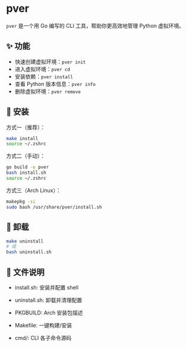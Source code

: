 # pver

`pver` 是一个用 Go 编写的 CLI 工具，帮助你更高效地管理 Python 虚拟环境。

## ✨ 功能

- 快速创建虚拟环境：`pver init`
- 进入虚拟环境：`pver cd`
- 安装依赖：`pver install`
- 查看 Python 版本信息：`pver info`
- 删除虚拟环境：`pver remove`

## 🚀 安装

方式一（推荐）：

```bash
make install
source ~/.zshrc
```

方式二（手动）：

```bash
go build -o pver
bash install.sh
source ~/.zshrc
```

方式三（Arch Linux）：

```bash
makepkg -si
sudo bash /usr/share/pver/install.sh
```

## 🧹 卸载

```bash
make uninstall
# 或
bash uninstall.sh
```

## 📂 文件说明
- install.sh: 安装并配置 shell

- uninstall.sh: 卸载并清理配置

- PKGBUILD: Arch 安装包描述

- Makefile: 一键构建/安装

- cmd/: CLI 各子命令源码